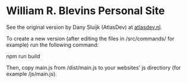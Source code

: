 # William R. Blevins Personal Site
See the original version by Dany Sluijk (AtlasDev) at [atlasdev.nl](https://atlasdev.nl).

To create a new version (after editing the files in /src/commands/ for example) run the following command:

npm run build

Then, copy main.js from /dist/main.js to your websites' js directiory (for example /js/main.js).

